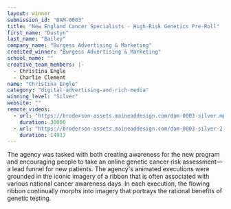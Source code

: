 ```yaml
---
layout: winner
submission_id: "DAM-0003"
title: "New England Cancer Specialists - High-Risk Genetics Pre-Roll"
first_name: "Dustyn"
last_name: "Bailey"
company_name: "Burgess Advertising & Marketing"
credited_winner: "Burgess Advertising & Marketing"
school_name: ""
creative_team_members: |-
  - Christina Engle
  - Charlie Clement
name: "Christina Engle"
category: "digital-advertising-and-rich-media"
winning_level: "Silver"
website: ""
remote_videos:
  - url: "https://broderson-assets.maineaddesign.com/dam-0003-silver.mp4"
    duration: 30000
  - url: "https://broderson-assets.maineaddesign.com/dam-0003-silver-2.mp4"
    duration: 14917
---
```


The agency was tasked with both creating awareness for the new program and encouraging people to take an online genetic cancer risk assessment—a lead funnel for new patients. The agency's animated executions were grounded in the iconic imagery of a ribbon that is often associated with various national cancer awareness days. In each execution, the flowing ribbon continually morphs into imagery that portrays the rational benefits of genetic testing.
